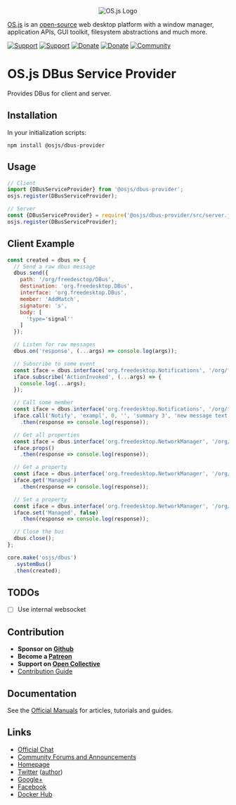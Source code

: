 <p align="center">
  <img alt="OS.js Logo" src="https://raw.githubusercontent.com/os-js/gfx/master/logo-big.png" />
</p>

[OS.js](https://www.os-js.org/) is an [open-source](https://raw.githubusercontent.com/os-js/OS.js/master/LICENSE) web desktop platform with a window manager, application APIs, GUI toolkit, filesystem abstractions and much more.

[![Support](https://img.shields.io/badge/patreon-support-orange.svg)](https://www.patreon.com/user?u=2978551&ty=h&u=2978551)
[![Support](https://img.shields.io/badge/opencollective-donate-red.svg)](https://opencollective.com/osjs)
[![Donate](https://img.shields.io/badge/liberapay-donate-yellowgreen.svg)](https://liberapay.com/os-js/)
[![Donate](https://img.shields.io/badge/paypal-donate-yellow.svg)](https://paypal.me/andersevenrud)
[![Community](https://img.shields.io/badge/join-community-green.svg)](https://community.os-js.org/)

# OS.js DBus Service Provider

Provides DBus for client and server.

## Installation

In your initialization scripts:

```
npm install @osjs/dbus-provider
```

## Usage

```javascript
// Client
import {DBusServiceProvider} from '@osjs/dbus-provider';
osjs.register(DBusServiceProvider);

// Server
const {DBusServiceProvider} = require('@osjs/dbus-provider/src/server.js');
osjs.register(DBusServiceProvider);
```

## Client Example

```javascript
const created = dbus => {
  // Send a raw dbus message
  dbus.send({
    path: '/org/freedesctop/DBus',
    destination: 'org.freedesktop.DBus',
    interface: 'org.freedesktop.DBus',
    member: 'AddMatch',
    signature: 's',
    body: [
      'type='signal''
    ]
  });

  // Listen for raw messages
  dbus.on('response', (...args) => console.log(args));

  // Subscribe to some event
  const iface = dbus.interface('org.freedesktop.Notifications', '/org/freedesktop/Notifications', 'org.freedesktop.Notifications');
  iface.subscribe('ActionInvoked', (...args) => {
    console.log(...args);
  });

  // Call some member
  const iface = dbus.interface('org.freedesktop.Notifications', '/org/freedesktop/Notifications', 'org.freedesktop.Notifications');
  iface.call('Notify', 'exampl', 0, '', 'summary 3', 'new message text', ['foo', 'bar'], [], 5)
    .then(response => console.log(response));

  // Get all properties
  const iface = dbus.interface('org.freedesktop.NetworkManager', '/org/freedesktop/NetworkManager/Devices/4', 'org.freedesktop.NetworkManager.Device');
  iface.props()
    .then(response => console.log(response));

  // Get a property
  const iface = dbus.interface('org.freedesktop.NetworkManager', '/org/freedesktop/NetworkManager/Devices/4', 'org.freedesktop.NetworkManager.Device');
  iface.get('Managed')
    .then(response => console.log(response));

  // Set a property
  const iface = dbus.interface('org.freedesktop.NetworkManager', '/org/freedesktop/NetworkManager/Devices/4', 'org.freedesktop.NetworkManager.Device');
  iface.set('Managed', false)
    .then(response => console.log(response));

  // Close the bus
  dbus.close();
};

core.make('osjs/dbus')
  .systemBus()
  .then(created);
```

## TODOs

- [ ] Use internal websocket

## Contribution

* **Sponsor on [Github](https://github.com/sponsors/andersevenrud)**
* **Become a [Patreon](https://www.patreon.com/user?u=2978551&ty=h&u=2978551)**
* **Support on [Open Collective](https://opencollective.com/osjs)**
* [Contribution Guide](https://github.com/os-js/OS.js/blob/master/CONTRIBUTING.md)

## Documentation

See the [Official Manuals](https://manual.os-js.org/v3/) for articles, tutorials and guides.

## Links

* [Official Chat](https://gitter.im/os-js/OS.js)
* [Community Forums and Announcements](https://community.os-js.org/)
* [Homepage](https://os-js.org/)
* [Twitter](https://twitter.com/osjsorg) ([author](https://twitter.com/andersevenrud))
* [Google+](https://plus.google.com/b/113399210633478618934/113399210633478618934)
* [Facebook](https://www.facebook.com/os.js.org)
* [Docker Hub](https://hub.docker.com/u/osjs/)
